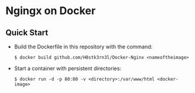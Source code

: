 # Ngingx on Docker

## Quick Start
* Build the Dockerfile in this repository with the command:
    ```
    $ docker build github.com/H0stk3rn3l/Docker-Nginx <nameoftheimage>
    ```

* Start a container with persistent directories:
    ```
    $ docker run -d -p 80:80 -v <directory>:/var/www/html <docker-image>
    ```
